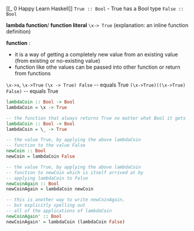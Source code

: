 [[_ 0 Happy Learn Haskell]]
`True :: Bool` - True has a Bool type
`False :: Bool`

**lambda function**/ **function literal** `\x-> True` (explanation: an inline function definition)

**function** :
- it is a way of getting a completely new value from an existing value (from existing or no-existing value)
- function like othe values can be passed into other function or return from functions

`\x->x`, `\x->True`
`(\x -> True) False` -- equals True
`(\x->True)((\x->True) False)` -- equals True

```haskell
lambdaCoin :: Bool -> Bool
lambdaCoin = \x -> True
```

```haskell
-- the function that always returns True no matter what Bool it gets 
lambdaCoin :: Bool -> Bool 
lambdaCoin = \_ -> True 

-- the value True, by applying the above lambdaCoin 
-- function to the value False 
newCoin :: Bool 
newCoin = lambdaCoin False 

-- the value True, by applying the above lambdaCoin 
-- function to newCoin which is itself arrived at by 
-- applying lambdaCoin to False 
newCoinAgain :: Bool 
newCoinAgain = lambdaCoin newCoin 

-- this is another way to write newCoinAgain, 
-- but explicitly spelling out 
-- all of the applications of lambdaCoin 
newCoinAgain' :: Bool 
newCoinAgain' = lambdaCoin (lambdaCoin False)
```

##



